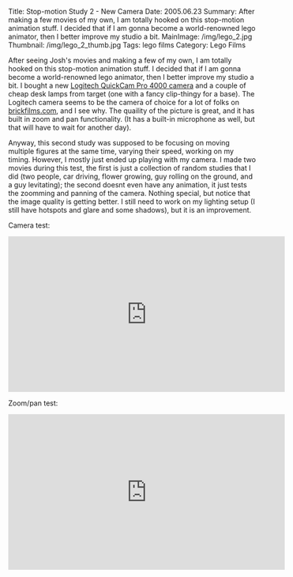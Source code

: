Title: Stop-motion Study 2 - New Camera
Date: 2005.06.23
Summary: After making a few movies of my own, I am totally hooked on this stop-motion animation stuff. I decided that if I am gonna become a world-renowned lego animator, then I better improve my studio a bit.
MainImage: /img/lego_2.jpg
Thumbnail: /img/lego_2_thumb.jpg
Tags: lego films
Category: Lego Films

After seeing Josh's movies and making a few of my own, I am totally hooked on this stop-motion animation stuff. I decided that if I am gonna become a world-renowned lego animator, then I better improve my studio a bit. I bought a new [Logitech QuickCam Pro 4000 camera][Camera] and a couple of cheap desk lamps from target (one with a fancy clip-thingy for a base). The Logitech camera seems to be the camera of choice for a lot of folks on [brickfilms.com][BrickFilms], and I see why. The quaility of the picture is great, and it has built in zoom and pan functionality. (It has a built-in microphone as well, but that will have to wait for another day).

Anyway, this second study was supposed to be focusing on moving multiple figures at the same time, varying their speed, working on my timing. However, I mostly just ended up playing with my camera. I made two movies during this test, the first is just a collection of random studies that I did (two people, car driving, flower growing, guy rolling on the ground, and a guy levitating); the second doesnt even have any animation, it just tests the zoomming and panning of the camera. Nothing special, but notice that the image quality is getting better. I still need to work on my lighting setup (I still have hotspots and glare and some shadows), but it is an improvement.

Camera test:

<p>
<iframe width="560" height="315" src="https://www.youtube.com/embed/nJCn7nCAhjY?rel=0" frameborder="0" allow="accelerometer; autoplay; encrypted-media; gyroscope; picture-in-picture" allowfullscreen></iframe>
</p>

Zoom/pan test:

<iframe width="560" height="315" src="https://www.youtube.com/embed/biRo_NJ2_pw?rel=0" frameborder="0" allow="accelerometer; autoplay; encrypted-media; gyroscope; picture-in-picture" allowfullscreen></iframe>


[Camera]: http://www.logitech.com/index.cfm?page=products/details&amp;CRID=4&amp;amp;CONTENTID=5042&amp;countryid=19&amp;languageid=1
[BrickFilms]: http://www.brickfilms.com/resources.php

